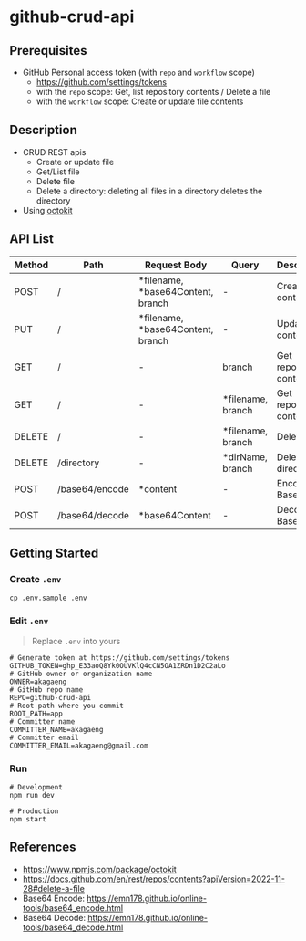 # github-crud-api

## Prerequisites

* GitHub Personal access token (with `repo` and `workflow` scope)
  * https://github.com/settings/tokens
  * with the `repo` scope: Get, list repository contents / Delete a file
  * with the `workflow` scope: Create or update file contents

## Description

* CRUD REST apis
  * Create or update file
  * Get/List file
  * Delete file
  * Delete a directory: deleting all files in a directory deletes the directory
* Using [octokit](https://github.com/octokit/octokit.js)

## API List

| Method | Path           | Request Body                      | Query             | Description                 |
|--------|----------------|-----------------------------------|-------------------|-----------------------------|
| POST   | /              | *filename, *base64Content, branch | -                 | Create file contents        |
| PUT    | /              | *filename, *base64Content, branch | -                 | Update file contents        |
| GET    | /              | -                                 | branch            | Get repository content list |
| GET    | /              | -                                 | *filename, branch | Get repository content      |
| DELETE | /              | -                                 | *filename, branch | Delete a file               |
| DELETE | /directory     | -                                 | *dirName, branch  | Delete a directory          |
| POST   | /base64/encode | *content                          | -                 | Encode Base64               |
| POST   | /base64/decode | *base64Content                    | -                 | Decode Base64               |

## Getting Started

### Create `.env`

```shell
cp .env.sample .env
```

### Edit `.env`

> Replace `.env` into yours

```shell
# Generate token at https://github.com/settings/tokens
GITHUB_TOKEN=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
# GitHub owner or organization name
OWNER=akagaeng
# GitHub repo name
REPO=github-crud-api
# Root path where you commit
ROOT_PATH=app
# Committer name
COMMITTER_NAME=akagaeng
# Committer email
COMMITTER_EMAIL=akagaeng@gmail.com
```

### Run

```shell
# Development
npm run dev

# Production
npm start

```

## References

* https://www.npmjs.com/package/octokit
* https://docs.github.com/en/rest/repos/contents?apiVersion=2022-11-28#delete-a-file
* Base64 Encode: https://emn178.github.io/online-tools/base64_encode.html
* Base64 Decode: https://emn178.github.io/online-tools/base64_decode.html
